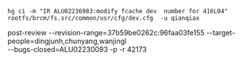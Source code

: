 `hg ci -m "IR ALU02236983:modify fcache dev  number for 416L04"  rootfs/brcm/fs.src/common/usr/cfg/dev.cfg  -u qianqiax`

post-review --revision-range=37b59be0262c:96faa03fe155 --target-people=dingjunh,chunyang,wanjingl   
--bugs-closed=ALU02230093 -p -r 42173